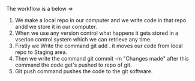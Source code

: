 The workflow is a below =>

1. We make a local repo in our computer and we write code in that repo andd we store it in our computer.
2. When we use any version control what happens it gets stored in a vserion control system which we can retrieve any time.
3. Firstly we Write the command git add . it moves our code from local repo to Staging area.
4. Then we write the command git commit -m "Changes made" after this command the code get's pushed to repo of git.
5. Git push command pushes the code to the git software.
